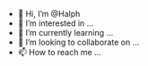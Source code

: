 - 👋 Hi, I’m @Halph
- 👀 I’m interested in ...
- 🌱 I’m currently learning ...
- 💞️ I’m looking to collaborate on ...
- 📫 How to reach me ...

<!---
Halph/Halph is a ✨ special ✨ repository because its `README.md` (this file) appears on your GitHub profile.
You can click the Preview link to take a look at your changes.
--->
